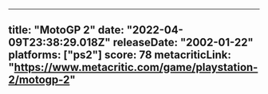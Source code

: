 
---
title: "MotoGP 2"
date: "2022-04-09T23:38:29.018Z"
releaseDate: "2002-01-22"
platforms: ["ps2"]
score: 78
metacriticLink: "https://www.metacritic.com/game/playstation-2/motogp-2"
---

